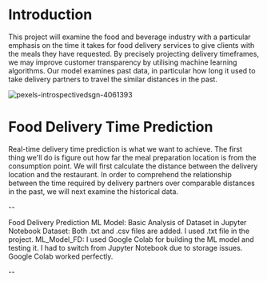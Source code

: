 # **Introduction**
This project will examine the food and beverage industry with a particular emphasis on the time it takes for food delivery services to give clients with the meals they have requested. By precisely projecting delivery timeframes, we may improve customer transparency by utilising machine learning algorithms. Our model examines past data, in particular how long it used to take delivery partners to travel the similar distances in the past.


![pexels-introspectivedsgn-4061393](https://github.com/user-attachments/assets/887f81aa-0eeb-4436-8fbe-09215af61023)

# **Food Delivery Time Prediction**
Real-time delivery time prediction is what we want to achieve. The first thing we'll do is figure out how far the meal preparation location is from the consumption point. We will first calculate the distance between the delivery location and the restaurant. In order to comprehend the relationship between the time required by delivery partners over comparable distances in the past, we will next examine the historical data.

--

Food Delivery Prediction ML Model: Basic Analysis of Dataset in Jupyter Notebook
Dataset: Both .txt and .csv files are added. I used .txt file in the project.
ML_Model_FD: I used Google Colab for building the ML model and testing it. I had to switch from Jupyter Notebook due to storage issues. Google Colab worked perfectly. 

--
